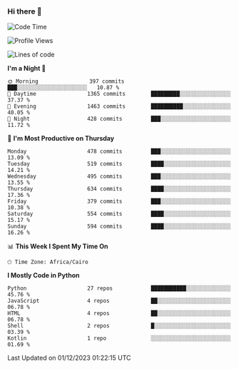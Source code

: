 ### Hi there 👋

<!--
**AMR-KELEG/AMR-KELEG** is a ✨ _special_ ✨ repository because its `README.md` (this file) appears on your GitHub profile.

Here are some ideas to get you started:

- 🔭 I’m currently working on ...
- 🌱 I’m currently learning ...
- 👯 I’m looking to collaborate on ...
- 🤔 I’m looking for help with ...
- 💬 Ask me about ...
- 📫 How to reach me: ...
- 😄 Pronouns: ...
- ⚡ Fun fact: ...
-->

<!--START_SECTION:waka-->
![Code Time](http://img.shields.io/badge/Code%20Time-0%20secs-blue)

![Profile Views](http://img.shields.io/badge/Profile%20Views-0-blue)

![Lines of code](https://img.shields.io/badge/From%20Hello%20World%20I%27ve%20Written-20.7%20million%20lines%20of%20code-blue)

**I'm a Night 🦉** 

```text
🌞 Morning                397 commits         ███░░░░░░░░░░░░░░░░░░░░░░   10.87 % 
🌆 Daytime                1365 commits        █████████░░░░░░░░░░░░░░░░   37.37 % 
🌃 Evening                1463 commits        ██████████░░░░░░░░░░░░░░░   40.05 % 
🌙 Night                  428 commits         ███░░░░░░░░░░░░░░░░░░░░░░   11.72 % 
```
📅 **I'm Most Productive on Thursday** 

```text
Monday                   478 commits         ███░░░░░░░░░░░░░░░░░░░░░░   13.09 % 
Tuesday                  519 commits         ████░░░░░░░░░░░░░░░░░░░░░   14.21 % 
Wednesday                495 commits         ███░░░░░░░░░░░░░░░░░░░░░░   13.55 % 
Thursday                 634 commits         ████░░░░░░░░░░░░░░░░░░░░░   17.36 % 
Friday                   379 commits         ███░░░░░░░░░░░░░░░░░░░░░░   10.38 % 
Saturday                 554 commits         ████░░░░░░░░░░░░░░░░░░░░░   15.17 % 
Sunday                   594 commits         ████░░░░░░░░░░░░░░░░░░░░░   16.26 % 
```


📊 **This Week I Spent My Time On** 

```text
🕑︎ Time Zone: Africa/Cairo
```

**I Mostly Code in Python** 

```text
Python                   27 repos            ███████████░░░░░░░░░░░░░░   45.76 % 
JavaScript               4 repos             ██░░░░░░░░░░░░░░░░░░░░░░░   06.78 % 
HTML                     4 repos             ██░░░░░░░░░░░░░░░░░░░░░░░   06.78 % 
Shell                    2 repos             █░░░░░░░░░░░░░░░░░░░░░░░░   03.39 % 
Kotlin                   1 repo              ░░░░░░░░░░░░░░░░░░░░░░░░░   01.69 % 
```




 Last Updated on 01/12/2023 01:22:15 UTC
<!--END_SECTION:waka-->
